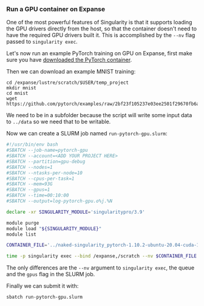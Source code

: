 ### Run a GPU container on Expanse

One of the most powerful features of Singularity is that it supports loading the GPU drivers
directly from the host, so that the container doesn't need to have the required GPU drivers built it.
This is accomplished by the `--nv` flag passed to `singularity exec`.

Let's now run an example PyTorch training on GPU on Expanse, first make sure you have
[downloaded the PyTorch container](./sdscimages.html).

Then we can download an example MNIST training:

    cd /expanse/lustre/scratch/$USER/temp_project
    mkdir mnist
    cd mnist
    wget https://github.com/pytorch/examples/raw/2bf23f105237e03ee2501f29670fb6a9ca915096/mnist/main.py

We need to be in a subfolder because the script will write some input data to `../data` so we need that to be writable.

Now we can create a SLURM job named `run-pytorch-gpu.slurm`:

```bash
#!/usr/bin/env bash
#SBATCH --job-name=pytorch-gpu
#SBATCH --account=<ADD YOUR PROJECT HERE>
#SBATCH --partition=gpu-debug
#SBATCH --nodes=1
#SBATCH --ntasks-per-node=10
#SBATCH --cpus-per-task=1
#SBATCH --mem=93G
#SBATCH --gpus=1
#SBATCH --time=00:10:00
#SBATCH --output=log-pytorch-gpu.o%j.%N

declare -xr SINGULARITY_MODULE='singularitypro/3.9'

module purge
module load "${SINGULARITY_MODULE}"
module list

CONTAINER_FILE='../naked-singularity_pytorch-1.10.2-ubuntu-20.04-cuda-11.2-mlnx-ofed-4.9-4.1.7.0-openmpi-4.1.3.sif'

time -p singularity exec --bind /expanse,/scratch --nv $CONTAINER_FILE python3 main.py
```

The only differences are the `--nv` argument to `singularity exec`, the queue and the `gpus` flag in the SLURM job.

Finally we can submit it with:

    sbatch run-pytorch-gpu.slurm
